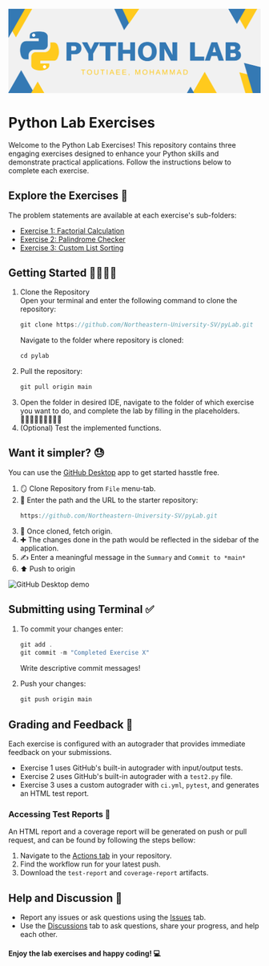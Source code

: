 
![Python Lab Exercises](./media/pyLab.png)

# Python Lab Exercises

Welcome to the Python Lab Exercises! This repository contains three engaging exercises designed to enhance your Python skills and demonstrate practical applications. Follow the instructions below to complete each exercise.

## Explore the Exercises 🔭
The problem statements are available at each exercise's sub-folders:  

* [Exercise 1: Factorial Calculation](https://github.com/Northeastern-University-SV/pyLab/exercise1)  
* [Exercise 2: Palindrome Checker](https://github.com/Northeastern-University-SV/pyLab/exercise2)  
* [Exercise 3: Custom List Sorting](https://github.com/Northeastern-University-SV/pyLab/exercise3)

## Getting Started 🏃🏻‍♂️‍➡️

1. Clone the Repository  
 Open your terminal and enter the following command to clone the repository:
   ```jsx   
   git clone https://github.com/Northeastern-University-SV/pyLab.git
   ```
   Navigate to the folder where repository is cloned:
   ```jsx   
   cd pylab
   ```
2. Pull the repository:
   ```jsx
   git pull origin main
   ```
3. Open the folder in desired IDE, navigate to the folder of which exercise you want to do, and complete the lab by filling in the placeholders.  
🧑🏻‍💻🧑🏻‍💻🧑🏻‍💻
4. (Optional) Test the implemented functions.

## Want it simpler? 😓
You can use the [GitHub Desktop](https://desktop.github.com/) app to get started hasstle free.  
1. 🪞 Clone Repository from `File` menu-tab.
2. 🔗 Enter the path and the URL to the starter repository:
   ```jsx   
   https://github.com/Northeastern-University-SV/pyLab.git
   ```
3. 🔁 Once cloned, fetch origin.
4. ✚ The changes done in the path would be reflected in the sidebar of the application. 
5. ✍️ Enter a meaningful message in the `Summary` and `Commit to *main*`
6. ⬆️ Push to origin   

![GitHub Desktop demo](./media/GitHub_Desktop.gif)



## Submitting using Terminal ✅
1. To commit your changes enter:
   ```jsx
   git add .
   git commit -m "Completed Exercise X"
   ```
   Write descriptive commit messages!

2. Push your changes:
   ```jsx   
   git push origin main
   ```
   

## Grading and Feedback 💯
Each exercise is configured with an autograder that provides immediate feedback on your submissions.
* Exercise 1 uses GitHub's built-in autograder with input/output tests.
* Exercise 2 uses GitHub's built-in autograder with a `test2.py` file.
* Exercise 3 uses a custom autograder with `ci.yml`, `pytest`, and generates an HTML test report.

### Accessing Test Reports 📑
An HTML report and a coverage report will be generated on push or pull request, and can be found by following the steps bellow:
1. Navigate to the [Actions tab](https://github.com/Northeastern-University-SV/pyLab/actions) in your repository.
2. Find the workflow run for your latest push.
3. Download the `test-report` and `coverage-report` artifacts.

## Help and Discussion 🤔
* Report any issues or ask questions using the [Issues](https://github.com/Northeastern-University-SV/pyLab/issues) tab.
* Use the [Discussions](https://github.com/Northeastern-University-SV/pyLab/discussions) tab to ask questions, share your progress, and help each other.

#### Enjoy the lab exercises and happy coding! 💻